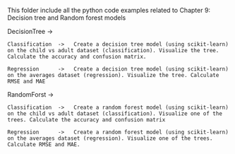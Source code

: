 This folder include all the python code examples related to Chapter 9: Decision tree and Random forest models

DecisionTree    ->  

    Classification  ->   Create a decision tree model (using scikit-learn) on the child vs adult dataset (classification). Visualize the tree. Calculate the accuracy and confusion matrix.

    Regression      ->   Create a decision tree model (using scikit-learn) on the averages dataset (regression). Visualize the tree. Calculate RMSE and MAE

RandomForst     ->  

    Classification  ->   Create a random forest model (using scikit-learn) on the child vs adult dataset (classification). Visualize one of the trees. Calculate the accuracy and confusion matrix

    Regression      ->   Create a random forest model (using scikit-learn) on the averages dataset (regression). Visualize one of the trees. Calculate RMSE and MAE.